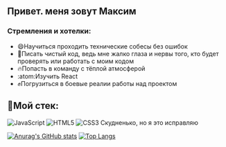 ## Привет. меня зовут Максим

### Стремления и хотелки:
* :smile:Научиться проходить технические собесы без ошибок
* :pill:Писать чистый код, ведь мне жалко глаза и нервы того, кто будет проверять или работать с моим кодом
* :fire:Попасть в команду с тёплой атмосферой
* :atom:Изучить React
* :fist:Погрузиться в боевые реалии работы над проектом

## :hammer:Мой стек:
![JavaScript](https://img.shields.io/badge/javascript-%23323330.svg?style=for-the-badge&logo=javascript&logoColor=%23F7DF1E)
![HTML5](https://img.shields.io/badge/html5-%23E34F26.svg?style=for-the-badge&logo=html5&logoColor=white)
![CSS3](https://img.shields.io/badge/css3-%231572B6.svg?style=for-the-badge&logo=css3&logoColor=white)
Скудненько, но я это исправляю

[![Anurag's GitHub stats](https://github-readme-stats.vercel.app/api?username=DizZer0&layout=compact&theme=tokyonight)](https://github.com/anuraghazra/github-readme-stats)
[![Top Langs](https://github-readme-stats.vercel.app/api/top-langs/?username=DizZer0&layout=compact&theme=tokyonight)](https://github.com/anuraghazra/github-readme-stats)